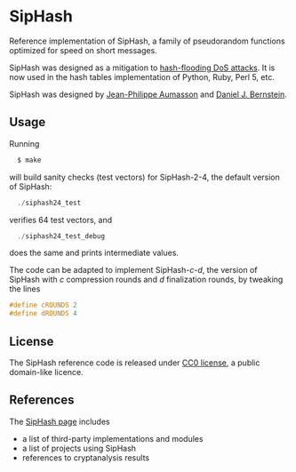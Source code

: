 SipHash
=======

Reference implementation of SipHash, a family of pseudorandom functions
optimized for speed on short messages.

SipHash was designed as a mitigation to [hash-flooding DoS
attacks](https://131002.net/siphash/siphashdos_29c3_slides.pdf).
It is now used in the hash tables implementation of Python, Ruby, Perl
5, etc.

SipHash was designed by [Jean-Philippe Aumasson](https://131002.net) and
[Daniel J. Bernstein](http://cr.yp.to). 


Usage
-----

Running

```sh
  $ make
```

will build sanity checks (test vectors) for SipHash-2-4, the default
version of SipHash:

```C
  ./siphash24_test
```

verifies 64 test vectors, and

```C
  ./siphash24_test_debug
```

does the same and prints intermediate values.

The code can be adapted to implement SipHash-*c*-*d*, the version of SipHash
with *c* compression rounds and *d* finalization rounds, by tweaking the
lines
```C
#define cROUNDS 2
#define dROUNDS 4
```


License
-------

The SipHash reference code is released under [CC0 license](https://creativecommons.org/publicdomain/zero/1.0/), a public
domain-like licence.


References
----------

The [SipHash page](https://131002.net/siphash) includes
* a list of third-party implementations and modules
* a list of projects using SipHash
* references to cryptanalysis results
